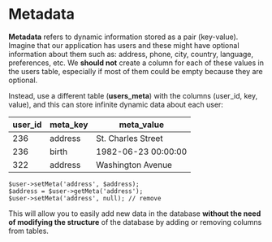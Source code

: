 # Metadata

**Metadata** refers to dynamic information stored as a pair (key-value). Imagine that our application has users and these might have optional information about them such as: address, phone, city, country, language, preferences, etc. We **should not** create a column for each of these values in the users table, especially if most of them could be empty because they are optional.

Instead, use a different table (**users\_meta**) with the columns (user\_id, key, value), and this can store infinite dynamic data about each user:

| user\_id | meta\_key | meta\_value         |
| -------- | --------- | ------------------- |
| 236      | address   | St. Charles Street  |
| 236      | birth     | 1982-06-23 00:00:00 |
| 322      | address   | Washington Avenue   |

```
$user->setMeta('address', $address);
$address = $user->getMeta('address');
$user->setMeta('address', null); // remove
```

This will allow you to easily add new data in the database **without the need of modifying the structure** of the database by adding or removing columns from tables.

